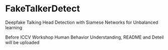 # FakeTalkerDetect
 Deepfake Talking Head Detection with Siamese Networks for Unbalanced learning

Before ICCV Workshop Human Behavior Understanding, README and Deteil will be uploaded
